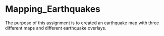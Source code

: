 # Mapping_Earthquakes

The purpose of this assignment is to created an earthquake map with three different maps and different earthquake overlays. 
